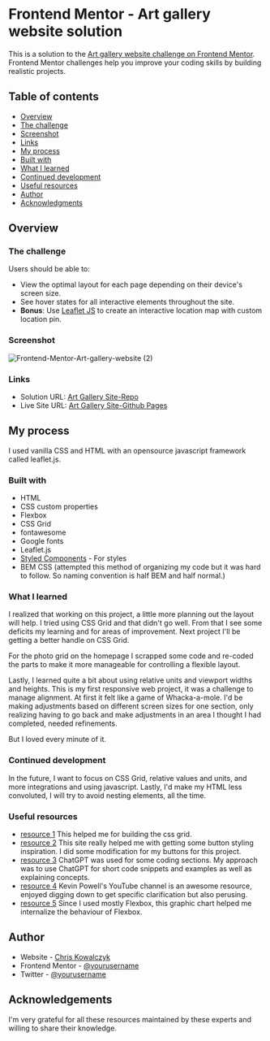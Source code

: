 # Frontend Mentor - Art gallery website solution

This is a solution to the [Art gallery website challenge on Frontend Mentor](https://www.frontendmentor.io/challenges/art-gallery-website-yVdrZlxyA). Frontend Mentor challenges help you improve your coding skills by building realistic projects. 

## Table of contents

  - [Overview](#overview)
  - [The challenge](#the-challenge)
  - [Screenshot](#screenshot)
  - [Links](#links)
  - [My process](#my-process)
  - [Built with](#built-with)
  - [What I learned](#what-i-learned)
  - [Continued development](#continued-development)
  - [Useful resources](#useful-resources)
  - [Author](#author)
  - [Acknowledgments](#acknowledgments)



## Overview

### The challenge

Users should be able to:

- View the optimal layout for each page depending on their device's screen size.
- See hover states for all interactive elements throughout the site.
- **Bonus**: Use [Leaflet JS](https://leafletjs.com/) to create an interactive location map with custom location pin.


### Screenshot

![Frontend-Mentor-Art-gallery-website (2)](https://github.com/codey-sudo/modern-art-gallery/assets/61400943/b2400e5b-8c48-42db-a277-05e1da768f6d)


### Links

- Solution URL: [Art Gallery Site-Repo](https://github.com/codey-sudo/modern-art-gallery.git)
- Live Site URL: [Art Gallery Site-Github Pages](https://codey-sudo.github.io/modern-art-gallery/)


## My process

I used vanilla CSS and HTML with an opensource javascript framework called leaflet.js. 


### Built with

- HTML
- CSS custom properties
- Flexbox
- CSS Grid
- fontawesome
- Google fonts
- Leaflet.js
- [Styled Components](https://styled-components.com/) - For styles
- BEM CSS (attempted this method of organizing my code but it was hard to follow. So naming convention is half BEM and half normal.)


### What I learned

I realized that working on this project, a little more planning out the layout will help. I tried using CSS Grid and that didn't go well. From that I see some deficits my learning and for areas of improvement. Next project I'll be getting a better handle on CSS Grid. 

For the photo grid on the homepage I scrapped some code and re-coded the parts to make it more manageable for controlling a flexible layout. 

Lastly, I learned quite a bit about using relative units and viewport widths and heights. This is my first responsive web project, it was a challenge to manage alignment. At first it felt like a game of Whacka-a-mole. I'd be making adjustments based on different screen sizes for one section, only realizing having to go back and make adjustments in an area I thought I had completed, needed refinements.

But I loved every minute of it. 


### Continued development

In the future, I want to focus on CSS Grid, relative values and units, and more integrations and using javascript. Lastly, I'd make my HTML less convoluted, I will try to avoid nesting elements, all the time. 


### Useful resources

- [resource 1](https://www.layoutit.com/) This helped me for building the css grid.
- [resource 2](https://getcssscan.com/css-buttons-examples) This site really helped me with getting some button styling inspiration. I did some modification for my buttons for this project. 
- [resource 3](https://chat.openai.com/) ChatGPT was used for some coding sections. My approach was to use ChatGPT for short code snippets and examples as well as explaining concepts. 
- [resource 4](https://www.youtube.com/@KevinPowell) Kevin Powell's YouTube channel is an awesome resource, enjoyed digging down to get specific clarification but also perusing.
- [resource 5](https://css-tricks.com/snippets/css/a-guide-to-flexbox/) Since I used mostly Flexbox, this graphic chart helped me internalize the behaviour of Flexbox. 


## Author

- Website - [Chris Kowalczyk](https://www.your-site.com)
- Frontend Mentor - [@yourusername](https://www.frontendmentor.io/profile/yourusername)
- Twitter - [@yourusername](https://www.twitter.com/yourusername)


## Acknowledgements

I'm very grateful for all these resources maintained by these experts and willing to share their knowledge. 